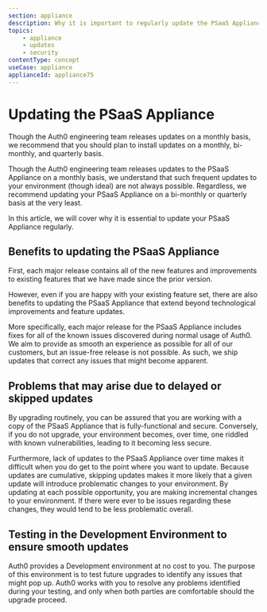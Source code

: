 ```yaml
---
section: appliance
description: Why it is important to regularly update the PSaaS Appliance
topics:
    - appliance
    - updates
    - security
contentType: concept
useCase: appliance
applianceId: appliance75
---
```

# Updating the PSaaS Appliance

Though the Auth0 engineering team releases updates on a monthly basis, we recommend that you should plan to install updates on a monthly, bi-monthly, and quarterly basis.

Though the Auth0 engineering team releases updates to the PSaaS Appliance on a monthly basis, we understand that such frequent updates to your environment (though ideal) are not always possible. Regardless, we recommend updating your PSaaS Appliance on a bi-monthly or quarterly basis at the very least.

In this article, we will cover why it is essential to update your PSaaS Appliance regularly.

## Benefits to updating the PSaaS Appliance

First, each major release contains all of the new features and improvements to existing features that we have made since the prior version.

However, even if you are happy with your existing feature set, there are also benefits to updating the PSaaS Appliance that extend beyond technological improvements and feature updates. 

More specifically, each major release for the PSaaS Appliance includes fixes for all of the known issues discovered during normal usage of Auth0. We aim to provide as smooth an experience as possible for all of our customers, but an issue-free release is not possible. As such, we ship updates that correct any issues that might become apparent.

## Problems that may arise due to delayed or skipped updates

By upgrading routinely, you can be assured that you are working with a copy of the PSaaS Appliance that is fully-functional and secure. Conversely, if you do not upgrade, your environment becomes, over time, one riddled with known vulnerabilities, leading to it becoming less secure.

Furthermore, lack of updates to the PSaaS Appliance over time makes it difficult when you do get to the point where you want to update. Because updates are cumulative, skipping updates makes it more likely that a given update will introduce problematic changes to your environment. By updating at each possible opportunity, you are making incremental changes to your environment. If there were ever to be issues regarding these changes, they would tend to be less problematic overall.

## Testing in the Development Environment to ensure smooth updates

Auth0 provides a Development environment at no cost to you. The purpose of this environment is to test future upgrades to identify any issues that might pop up. Auth0 works with you to resolve any problems identified during your testing, and only when both parties are comfortable should the upgrade proceed. 
